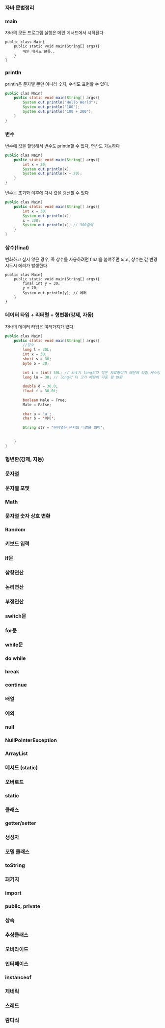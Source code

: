 ###  자바 문법정리

### main

자바의 모든 프로그램 실행은 메인 메서드에서 시작된다

```
public class Main{
	public static void main(String[] args){
		메인 메서드 블록..
	}
}
```



### println

println은 문자열 뿐만 아니라 숫자, 수식도 표현할 수 있다.

```java
public clas Main{
	public static void main(String[] args){
		System.out.println("Hello World");
        System.out.println("100");
        System.out.println("100 + 200");
    }	
}
```



###  변수

변수에 값을 할당해서 변수도 println할 수 있다,  연산도 가능하다

```java
public clas Main{
	public static void main(String[] args){
        int x = 30;
        System.out.println(x);
        System.out.println(x + 20);
    }	
}
```

변수는 초기화 이후에 다시 값을 갱신할 수 있다

```java
public clas Main{
	public static void main(String[] args){
        int x = 30;
        System.out.println(x);
        x = 300;
        System.out.println(x); // 300출력
    }	
}
```



###  상수(final) 

변화하고 싶지 않은 경우, 즉 상수를 사용하려면 final을 붙여주면 되고, 상수는 값 변경 시도시 에러가 발생한다.

```
public clas Main{
	public static void main(String[] args){
        final int y = 30;
        y = 20;
        System.out.println(y); // 에러
    }	
}
```

###  데이터 타입 + 리터럴 + 형변환(강제, 자동)

자바의 데이터 타입은 여러가지가 있다.

```java
public clas Main{
	public static void main(String[] args){
        //정수
        long l = 30L;
        int x = 30;
        short s = 30;
        byte b = 30;
        
        int i = (int) 30L; // int가 long보다 작은 자료형이기 때문에 타입 캐스팅으로 형변환
        long ln = 30; // long이 더 크기 때문에 자동 형 변환
        
        double d = 30.0;
        float f = 30.0f;
        
        boolean Male = True;
        Male = False;
        
        char a = 'a';
        char b = '에이';
        
        String str = "문자열은 문자의 나열을 의미";
        
        
    }	
}
```



###  형변환(강제, 자동)

###  문자열

###   문자열 포맷

###  Math

###  문자열 숫자 상호 변환

###   Random

###  키보드 입력

###  if문

###  삼항연산

###  논리연산

###  부정연산

###  switch문

###  for문

###  while문

###  do while

###  break

###  continue

###  배열

###  예외

###  null

###  NullPointerException

###  ArrayList

###  메서드 (static)

###  오버로드

###  static

###  클래스

###  getter/setter

###  생성자

###  모델 클래스

###  toString

###  패키지

###   import

###  public, private

###  상속

###  추상클래스

###  오버라이드

###  인터페이스

###  instanceof

###  제네릭

###  스레드

###  람다식



